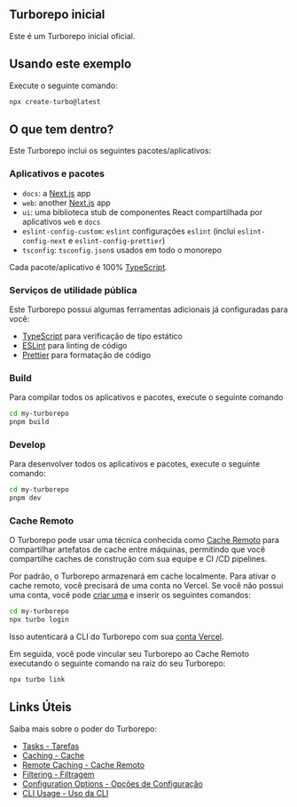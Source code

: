 ## Turborepo inicial

Este é um Turborepo inicial oficial.

## Usando este exemplo

Execute o seguinte comando:

```sh
npx create-turbo@latest
```

## O que tem dentro?

Este Turborepo inclui os seguintes pacotes/aplicativos:

### Aplicativos e pacotes

- `docs`: a [Next.js](https://nextjs.org/) app
- `web`: another [Next.js](https://nextjs.org/) app
- `ui`: uma biblioteca stub de componentes React compartilhada por aplicativos `web` e `docs`
- `eslint-config-custom`: `eslint` configurações `eslint` (inclui `eslint-config-next` e `eslint-config-prettier`)
- `tsconfig`: `tsconfig.json`s usados em todo o monorepo

Cada pacote/aplicativo é 100% [TypeScript](https://www.typescriptlang.org/).

### Serviços de utilidade pública

Este Turborepo possui algumas ferramentas adicionais já configuradas para você:

- [TypeScript](https://www.typescriptlang.org/) para verificação de tipo estático
- [ESLint](https://eslint.org/) para linting de código
- [Prettier](https://prettier.io) para formatação de código

### Build

Para compilar todos os aplicativos e pacotes, execute o seguinte comando

```zsh
cd my-turborepo
pnpm build
```

### Develop

Para desenvolver todos os aplicativos e pacotes, execute o seguinte comando:

```zsh
cd my-turborepo
pnpm dev
```

### Cache Remoto

O Turborepo pode usar uma técnica conhecida como [Cache Remoto](https://turbo.build/repo/docs/core-concepts/remote-caching) para compartilhar artefatos de cache entre máquinas, permitindo que você compartilhe caches de construção com sua equipe e CI /CD pipelines.

Por padrão, o Turborepo armazenará em cache localmente. Para ativar o cache remoto, você precisará de uma conta no Vercel. Se você não possui uma conta, você pode [criar uma](https://vercel.com/signup) e inserir os seguintes comandos:

```zsh
cd my-turborepo
npx turbo login
```

Isso autenticará a CLI do Turborepo com sua [conta Vercel](https://vercel.com/docs/concepts/personal-accounts/overview).

Em seguida, você pode vincular seu Turborepo ao Cache Remoto executando o seguinte comando na raiz do seu Turborepo:

```zsh
npx turbo link
```

## Links Úteis

Saiba mais sobre o poder do Turborepo:

- [Tasks - Tarefas](https://turbo.build/repo/docs/core-concepts/monorepos/running-tasks)
- [Caching - Cache](https://turbo.build/repo/docs/core-concepts/caching)
- [Remote Caching - Cache Remoto](https://turbo.build/repo/docs/core-concepts/remote-caching)
- [Filtering - Filtragem](https://turbo.build/repo/docs/core-concepts/monorepos/filtering)
- [Configuration Options - Opções de Configuração](https://turbo.build/repo/docs/reference/configuration)
- [CLI Usage - Uso da CLI](https://turbo.build/repo/docs/reference/command-line-reference)

